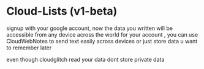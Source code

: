 # Cloud-Lists (v1-beta)
signup with your google account, now the data you written will be accessible from any device across the world for your account , you can use CloudWebNotes to send text easily across devices or just store data u want to remember later

even though cloudglitch read your data dont store private data
